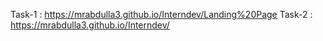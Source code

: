Task-1 : https://mrabdulla3.github.io/Interndev/Landing%20Page
Task-2 : https://mrabdulla3.github.io/Interndev/
